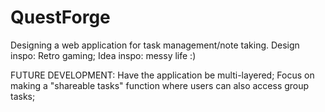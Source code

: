 # QuestForge
Designing a web application for task management/note taking. Design inspo: Retro gaming; Idea inspo: messy life :)

FUTURE DEVELOPMENT: Have the application be multi-layered; Focus on making a "shareable tasks" function where users can also access group tasks;
